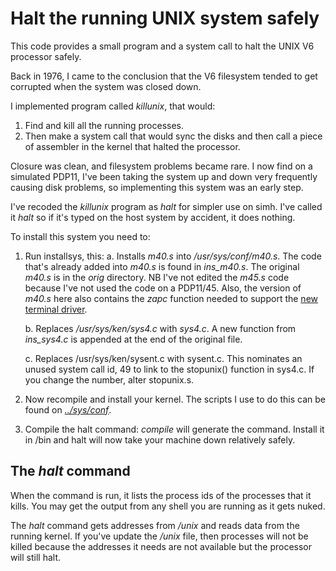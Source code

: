 # Halt the running UNIX system safely

This code provides a small program and a system call to halt the UNIX V6 processor safely.

Back in 1976, I came to the conclusion that the V6 filesystem tended to get corrupted when the system was closed down.

I implemented program called _killunix_, that would:

1.  Find and kill all the running processes.
2.  Then make a system call that would sync the disks and then call a piece of assembler in the kernel that halted the processor.

Closure was clean, and filesystem problems became rare. I now find on a simulated PDP11, I've been taking the system up and down very frequently causing disk problems, so implementing this system was an early step.

I've recoded the _killunix_ program as _halt_ for simpler use on simh. I've called it _halt_ so if it's typed on the host system by accident, it does nothing.

To install this system you need to:

1.  Run installsys, this:
    a. Installs _m40.s_ into _/usr/sys/conf/m40.s_. The code that's already added into  _m40.s_ is found in _ins_m40.s_. The original _m40.s_ is in  the _orig_ directory.
	NB I've not edited the _m45.s_ code because  I've not used the code on a PDP11/45.
	Also, the version of _m40.s_ here also contains the _zapc_ function   needed to support the [new terminal driver](../tty).

    b. Replaces _/usr/sys/ken/sys4.c_ with _sys4.c_. A new function from _ins_sys4.c_ is appended at the end of the original file.

	c. Replaces /usr/sys/ken/sysent.c with sysent.c. This nominates an  unused system call id, 49 to link to the stopunix() function in   sys4.c. If you change the number, alter stopunix.s.

2.  Now recompile and install your kernel. The scripts I use to do this  can be found on _[../sys/conf](../conf)_.


3.  Compile the halt command: _compile_  will generate the command. Install  it in /bin and halt will now take your machine  down relatively safely.

## The _halt_ command

When the command is run, it lists the process ids of the processes that it kills. You may get the output from any shell you are running as it gets nuked.

The _halt_ command gets addresses from _/unix_ and reads data from the running kernel. If you've update the _/unix_ file, then processes will not be killed because the addresses it needs are not available but the processor will still halt.

